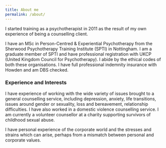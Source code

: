 ```yaml
---
title: About me
permalink: /about/
---
```

I started training as a psychotherapist in 2011 as the result of my own experience of being a counselling client.

I have an MSc in Person-Centred &amp; Experiential Psychotherapy from the Sherwood Psychotherapy Training Institute (SPTI) in Nottingham. I am a graduate member of SPTI and have professional registration with UKCP (United Kingdom Council for Psychotherapy). I abide by the ethical codes of both these organisations. I have full professional indemnity insurance with Howden and am DBS checked.

### Experience and Interests

I have experience of working with the wide variety of issues brought to a general counselling service, including depression, anxiety, life transitions, issues around gender or sexuality, loss and bereavement, relationship difficulties. I have also worked in a domestic violence counselling service. I am currently a volunteer counsellor at a charity supporting survivors of childhood sexual abuse.

I have personal experience of the corporate world and the stresses and strains which can arise, perhaps from a mismatch between personal and corporate values. 
